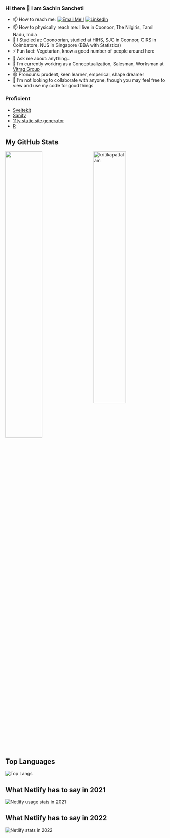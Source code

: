 ### Hi there 👋 I am Sachin Sancheti
- 📫 How to reach me: <a href="mailto:sachin.sancheti@gmail.com">![Email Me!!](https://img.shields.io/badge/Gmail-D14836?style=for-the-badge&logo=gmail&logoColor=white)</a> <a href="https://www.linkedin.com/in/sanchetisachin/">![LinkedIn](https://img.shields.io/badge/LinkedIn-0077B5?style=for-the-badge&logo=linkedin&logoColor=white)</a>
- 📫 How to physically reach me: I live in Coonoor, The Nilgiris, Tamil Nadu, India
- 🔭 I Studied at: Coonoorian, studied at HIHS, SJC in Coonoor, CIRS in Coimbatore, NUS in Singapore (BBA with Statistics)
- ⚡ Fun fact: Vegetarian, know a good number of people around here
- 💬 Ask me about: anything...
- 🔭 I’m currently working as a Conceptualization, Salesman, Worksman at [Vitrag Group](https://vitraggroup.com)
- 😄 Pronouns: prudent, keen learner, emperical, shape dreamer
- 👯 I’m not looking to collaborate with anyone, though you may feel free to view and use my code for good things

### Proficient
- [Sveltekit](https://svelte.dev/)
- [Sanity](http://sanity.io/)
- [11ty static site generator](https://11ty.dev)
- [R](https://www.r-project.org/)

<!--
**sachinsancheti1/sachinsancheti1** is a ✨ _special_ ✨ repository because its `README.md` (this file) appears on your GitHub profile.

Here are some ideas to get you started:

- 🔭 I’m currently working on ...
- 🌱 I’m currently learning ...
- 👯 I’m looking to collaborate on ...
- 🤔 I’m looking for help with ...
- 💬 Ask me about ...
- 📫 How to reach me: ...
- 😄 Pronouns: ...
- ⚡ Fun fact: ...
-->

## My GitHub Stats

 <img src="https://github-readme-stats.vercel.app/api?username=sachinsancheti1&show_icons=true&theme=gotham" alt="kritikapattalam" width="45%" align="right"/>
 <img  src="https://github-readme-streak-stats.herokuapp.com/?user=sachinsancheti1&theme=dark" width="48%" >
  
## Top Languages
  
  ![Top Langs](https://github-readme-stats.vercel.app/api/top-langs/?username=sachinsancheti1&layout=compact)
  
## What Netlify has to say in 2021
![Netlify usage stats in 2021](https://internal-api-screenshot.netlify.app/https%3A%2F%2Fyour-year-on.netlify.com%2Fsachinsancheti1%2F0f7864151465%2F/opengraph/_live/)

## What Netlify has to say in 2022
![Netlify stats in 2022](/netlify2022.jpg)

